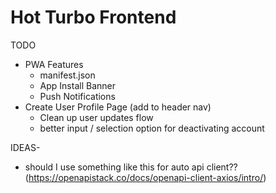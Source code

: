 # Hot Turbo Frontend

TODO
* PWA Features
    * manifest.json
    * App Install Banner
    * Push Notifications
* Create User Profile Page (add to header nav)
    * Clean up user updates flow
    * better input / selection option for deactivating account


IDEAS-
* should I use something like this for auto api client?? (https://openapistack.co/docs/openapi-client-axios/intro/)